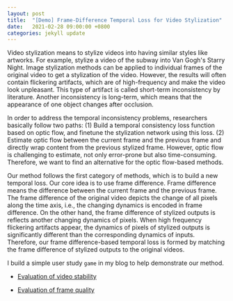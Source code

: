 ```yaml
---
layout: post
title:  "[Demo] Frame-Difference Temporal Loss for Video Stylization"
date:   2021-02-28 09:00:00 +0800
categories: jekyll update
---
```


Video stylization means to stylize videos into having similar styles like artworks. For example, stylize a video of the subway into Van Gogh's Starry Night. Image stylization methods can be applied to individual frames of the original video to get a stylization of the video. However, the results will often contain flickering artifacts, which are of high-frequency and make the video look unpleasant. This type of artifact is called short-term inconsistency by literature. Another inconsistency is long-term, which means that the appearance of one object changes after occlusion.

In order to address the temporal inconsistency problems, researchers basically follow two paths: (1) Build a temporal consistency loss function based on optic flow, and finetune the stylization network using this loss.  (2) Estimate optic flow between the current frame and the previous frame and directly wrap content from the previous stylized frame. However, optic flow is challenging to estimate, not only error-prone but also time-consuming. Therefore, we want to find an alternative for the optic flow-based methods.

Our method follows the first category of methods, which is to build a new temporal loss. Our core idea is to use frame difference. Frame difference means the difference between the current frame and the previous frame. The frame difference of the original video depicts the change of all pixels along the time axis, i.e., the changing dynamics is encoded in frame difference. On the other hand, the frame difference of stylized outputs is reflects another changing dynamics of pixels. When high frequency flickering artifacts appear, the dynamics of pixels of stylized outputs is significantly different than the corresponding dynamics of inputs. Therefore, our frame difference-based temporal loss is formed by matching the frame difference of stylized outputs to the original videos.

I build a simple user study `game` in my blog to help demonstrate our method.

- [Evaluation of video stability](http://atlantixjj.github.io/ekyll/update/2018/11/13/video-stability.html) 

- [Evaluation of frame quality](http://atlantixjj.github.io/ekyll/update/2018/11/12/frame-quality.html)
